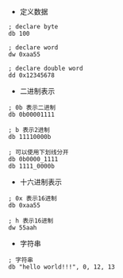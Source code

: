 

* 定义数据

```assembly
; declare byte
db 100

; declare word
dw 0xaa55

; declare double word
dd 0x12345678
```



* 二进制表示

```assembly
; 0b 表示二进制
db 0b00001111

; b 表示2进制
db 11110000b

; 可以使用下划线分开
db 0b0000_1111
db 1111_0000b
```



* 十六进制表示

```assembly
; 0x 表示16进制
db 0xaa55

; h 表示16进制
dw 55aah
```



* 字符串

```assembly
; 字符串
db "hello world!!!", 0, 12, 13
```

